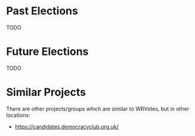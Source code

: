 # Past Elections

TODO

# Future Elections

TODO

# Similar Projects

There are other projects/groups which are similar to WRVotes, but in other locations:
* https://candidates.democracyclub.org.uk/